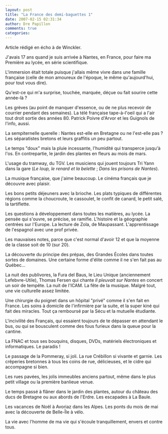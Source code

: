 ```yaml
---
layout: post
title: "La France des demi-baguettes 1"
date: 2007-02-15 02:31:34
author: Dre Papillon
comments: true
categories: 
---
```



Article rédigé en écho à  de Winckler.

J'avais 17 ans quand je suis arrivée à Nantes, en France, pour faire ma Première au lycée, en série scientifique.

L'immersion était totale puisque j'allais même vivre dans une famille française (celle de mon amoureux de l'époque, le même qu'aujourd'hui, pour tout vous dire).

Qu'est-ce qui m'a surprise, touchée, marquée, déçue ou fait sourire cette année-là ?

Les grèves (au point de manquer d'essence, ou de ne plus recevoir de courrier pendant des semaines). La télé française tape-à-l'oeil qui a l'air tout droit sortie des années 80. Patrick Poivre d'Arvor et les Guignols de l'info, aussi.

La sempiternelle querelle : Nantes est-elle en Bretagne ou ne l'est-elle pas ? Les séparatistes bretons et leurs graffitis un peu partout.

Le temps "doux" mais la pluie incessante, l'humidité qui transperce jusqu'à l'os. En contrepartie, le jardin des plantes en fleurs au mois de mars.

L'usage du tramway, du TGV. Les musiciens qui jouent toujours Tri Yann dans la gare (*Le loup, le renard et la belette* ; *Dans les prisons de Nantes*).

La musique française, que j'aime beaucoup. Le cinéma français que je découvre avec plaisir.

Les bons petits déjeuners avec la brioche. Les plats typiques de différentes régions comme la choucroute, le cassoulet, le confit de canard, le petit salé, la tartiflette.

Les questions à développement dans toutes les matières, au lycée. La pensée qui s'ouvre, se précise, se ramifie. L'histoire et la géographie centrées sur l'Europe. La lecture de Zola, de Maupassant. L'apprentissage de l'espagnol avec une prof privée.

Les mauvaises notes, parce que c'est normal d'avoir 12 et que la moyenne de la classe soit de 10 (sur 20).

La découverte du principe des prépas, des Grandes Écoles dans toutes sortes de domaines. Une certaine forme d'élite comme il ne s'en fait pas au Québec...

La nuit des publivores, la Fura del Baus, le Lieu Unique (anciennement Lefebvre-Utile), Thomas Fersen qui chante *Il pleuvait sur Nantes* en concert un soir de tempête. La nuit de l'ICAM. La fête de la musique. Malgré tout, une vie culturelle assez limitée.

Une chirurgie du poignet dans un hôpital "privé" comme il s'en fait en France. Les soins à domicile de l'infirmière par la suite, et la super kiné qui fait des miracles. Tout ça remboursé par la Sécu et la mutuelle étudiante.

L'incivilité des Français, qui essaient toujours de te dépasser en attendant le bus, ou qui se bousculent comme des fous furieux dans la queue pour la cantine.

La FNAC et tous ses bouquins, disques, DVDs, matériels électroniques et informatiques. Le paradis !

Le passage de la Pommeray, si joli. La rue Crébillon si vivante et garnie. Les crêperies bretonnes à tous les coins de rue, délicieuses, et le cidre qui accompagne si bien.

Les rues pavées, les jolis immeubles anciens partout, même dans le plus petit village ou la première banlieue venue.

Le temps passé à flâner dans le jardin des plantes, autour du château des ducs de Bretagne ou aux abords de l'Erdre. Les escapades à La Baule.

Les vacances de Noël à Avoriaz dans les Alpes. Les ponts du mois de mai avec la découverte de Belle-Île à vélo.

La vie avec l'homme de ma vie qui s'écoule tranquillement, envers et contre tous.
